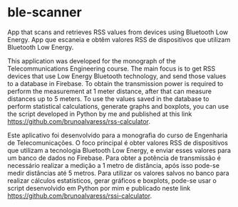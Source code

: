 # ble-scanner
 
 App that scans and retrieves RSS values ​​from devices using Bluetooth Low Energy.
 App que escaneia e obtêm valores RSS de dispositivos que utilizam Bluetooth Low Energy.

This application was developed for the monograph of the Telecommunications Engineering course. The main focus is to get RSS
devices that use Low Energy Bluetooth technology, and send those values to a database in Firebase. To obtain the
transmission power is required to perform the measurement at 1 meter distance, after that can measure distances up to 5 meters. To use the values saved in the database to perform statistical calculations, generate graphs and boxplots, you can use the script developed in Python by me and published at this link https://github.com/brunoalvaress/rss-calculator.

 

Este aplicativo foi desenvolvido para a monografia do curso de Engenharia de Telecomunicações. O foco principal é obter valores RSS de 
dispositivos que utilizam a tecnologia Bluetooth Low Energy, e enviar esses valores para um banco de dados no Firebase. Para obter a 
potência de transmissão é necessário realizar a medição a 1 metro de distância, após isso pode-se medir distâncias até 5 metros. Para utilizar os valores salvos no banco para realizar cálculos estatísticos, gerar gráficos e boxplots, pode-se usar o script desenvolvido em Python por mim e publicado neste link https://github.com/brunoalvaress/rssi-calculator.

